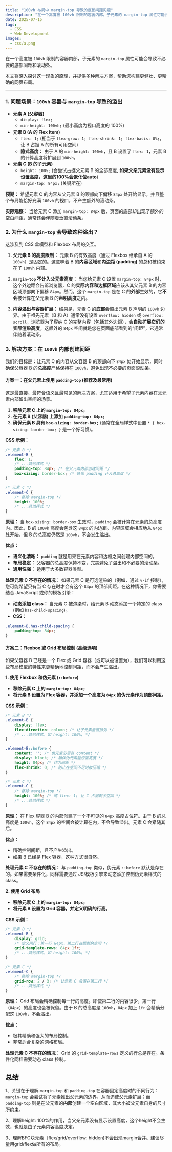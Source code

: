 ```yaml
---
title: "100vh 布局中 margin-top 导致的底部间距问题"
description: "在一个高度被 100vh 限制的容器内部，子元素的 margin-top 属性可能会导致不必要的底部间距和滚动条。"
date: 2025-07-15
tags:
  - CSS
  - Web Development
images:
  - css/a.png
---
```


在一个高度被 `100vh` 限制的容器内部，子元素的 `margin-top` 属性可能会导致不必要的底部间距和滚动条。

本文将深入探讨这一现象的原理，并提供多种解决方案，帮助您构建更健壮、更精确的网页布局。

---

### 1. 问题场景：`100vh` 容器与 `margin-top` 导致的溢出

*   **元素 A (父容器)**
    *   `display: flex;`
    *   `min-height: 100vh;` (最小高度为视口高度的 100%)
*   **元素 B (A 的 Flex Item)**
    *   `flex: 1;` (相当于 `flex-grow: 1; flex-shrink: 1; flex-basis: 0%;`，让 B 占据 A 的所有可用空间)
    *   **隐式高度：** 由于 A 的 `min-height: 100vh`，且 B 设置了 `flex: 1`，元素 B 的计算高度将扩展到 `100vh`。
*   **元素 C (B 的子元素)**
    *   `height: 100%;` (会尝试占据父元素 B 的全部高度, **如果父亲元素没有显示设置高度，这里的100%会退化位auto**)
    *   `margin-top: 84px;` (关键所在)

**预期：**
希望元素 C 的内容从父元素 B 的顶部向下偏移 `84px` 处开始显示，并且整个布局能恰好充满 `100vh` 的视口，不产生额外的滚动条。

**实际观察：**
当给元素 C 添加 `margin-top: 84px` 后，页面的底部却出现了额外的空白间距，通常还会伴随着垂直滚动条。

### 2. 为什么 `margin-top` 会导致这种溢出？

这涉及到 CSS 盒模型和 Flexbox 布局的交互。

1.  **父元素 B 的高度限制：** 元素 B 的有效高度（通过 Flexbox 继承自 A 的 `100vh`）是固定的。这意味着 B 的**内容区域**和**内边距 (padding)** 的总和被约束在了 `100vh` 内部。

2.  **`margin-top` 不计入父元素高度：** 当您给元素 C 设置 `margin-top: 84px` 时，这个外边距会告诉浏览器，C 的**实际内容和边框区域**应该从其父元素 B 的内容区域顶部向下偏移 `84px`。然而，这个 `margin-top` 是在 C 的**外部**生效的，它**不会**被计算在父元素 B 的**声明高度**之内。

3.  **内容溢出与容器扩展：** 结果是，元素 C 的**底部**会超出元素 B 声明的 `100vh` 边界。由于祖先元素（B 和 A）通常没有设置 `overflow: hidden` 或 `overflow: scroll`，浏览器为了容纳 C 的完整内容（包括其外边距），会**自动扩展它们的实际渲染高度**。这额外的 `84px` 空间就是您在页面底部看到的“间距”，它通常伴随着滚动条。

### 3. 解决方案：在 `100vh` 内部创建间距

我们的目标是：让元素 C 的内容从父容器 B 的顶部向下 `84px` 处开始显示，同时确保父容器 B 的**总高度**严格保持在 `100vh`，避免出现不必要的页面滚动条。

#### 方案一：在父元素上使用 `padding-top` (推荐及最常用)

这是最直接、最符合语义且最常见的解决方案，尤其适用于希望子元素内容在父元素内部留出空间的场景。

1.  **移除元素 C 上的 `margin-top: 84px;`**
2.  **在元素 B (父容器) 上添加 `padding-top: 84px;`**
3.  **确保元素 B 具有 `box-sizing: border-box;`** (通常在全局样式中设置 `* { box-sizing: border-box; }` 是一个好习惯)。

**CSS 示例：**

```css
/* 元素 B */
.element-B {
    flex: 1;
    /* ...其他样式 */
    padding-top: 84px; /* 在父元素内部创建间距 */
    box-sizing: border-box; /* 确保 padding 计入总高度 */
}

/* 元素 C */
.element-C {
    /* 移除 margin-top */
    height: 100%;
    /* ...其他样式 */
}
```

**原理：**
当 `box-sizing: border-box` 生效时，`padding` 会被计算在元素的总高度内。因此，B 的 `100vh` 高度会包含这 `84px` 的内边距。内容区域会相应地从 `84px` 处开始，但 B 的总高度仍然是 `100vh`，不会发生溢出。

**优点：**
*   **语义化清晰：** `padding` 就是用来在元素内容和边框之间创建内部空间的。
*   **布局稳定：** 父容器的总高度保持不变，完美避免了溢出和不必要的滚动条。
*   **通用性强：** 适用于大多数容器类型。

**处理元素 C 不存在的情况：**
如果元素 C 是可选渲染的（例如，通过 `v-if` 控制），您可能希望只有当 C 存在时才会有这个 `84px` 的顶部间距。在这种情况下，你需要结合 JavaScript 或你的模板引擎：

*   **动态添加 class：** 当元素 C 被渲染时，给元素 B 动态添加一个特定的 class (例如 `has-child-spacing`)。
*   **CSS：**

```css
.element-B.has-child-spacing {
    padding-top: 84px;
}
```

#### 方案二：Flexbox 或 Grid 布局控制 (高级选项)

如果父容器 B 已经是一个 Flex 或 Grid 容器（或可以被设置为），我们可以利用这些布局模型的特性来更精确地控制间距，而不会产生溢出。

**1. 使用 Flexbox 和伪元素 (`::before`)**

*   **移除元素 C 上的 `margin-top: 84px;`**
*   **将元素 B 设置为 Flex 容器，并添加一个高度为 `84px` 的伪元素作为顶部间距。**

**CSS 示例：**

```css
/* 元素 B */
.element-B {
    display: flex;
    flex-direction: column; /* 让子元素垂直排列 */
    /* ...其他样式，如 height: 100%; */
}

.element-B::before {
    content: ''; /* 伪元素必须有 content */
    display: block; /* 确保伪元素能设置高度 */
    height: 84px; /* 作为间距 */
    flex-shrink: 0; /* 防止在空间不足时被压缩 */
}

/* 元素 C */
.element-C {
    /* 移除 margin-top */
    height: 100%; /* 或 flex: 1; 让 C 占据剩余空间 */
    /* ...其他样式 */
}
```

**原理：**
在 Flex 容器 B 的内部创建了一个不可见的 `84px` 高度占位符。由于 B 的总高度是 `100vh`，这个 `84px` 的空间会被计算在内，不会导致溢出。元素 C 会紧随其后。

**优点：**
*   精确控制间距，且不产生溢出。
*   如果 B 已经是 Flex 容器，这种方式很自然。

**处理元素 C 不存在的情况：**
与 `padding-top` 类似，伪元素 `::before` 默认是存在的。如果需要条件化，同样需要通过 JS/模板引擎来动态添加控制伪元素样式的 class。

**2. 使用 Grid 布局**

*   **移除元素 C 上的 `margin-top: 84px;`**
*   **将元素 B 设置为 Grid 容器，并定义明确的行高。**

**CSS 示例：**

```css
/* 元素 B */
.element-B {
    display: grid;
    /* 定义两行：第一行 84px，第二行占据剩余空间 */
    grid-template-rows: 84px 1fr;
    /* ...其他样式，如 height: 100%; */
}

/* 元素 C */
.element-C {
    /* 移除 margin-top */
    grid-row: 2 / 3; /* 让元素 C 放置在第二行 */
    /* ...其他样式 */
}
```

**原理：**
Grid 布局会精确控制每一行的高度。即使第二行的内容很少，第一行（`84px`）的高度也会被保留。由于 B 的总高度是 `100vh`，`84px` 加上 `1fr` 会精确分配这 `100vh`，不会溢出。

**优点：**
*   极其精确和强大的布局控制。
*   非常适合复杂的网格布局。

**处理元素 C 不存在的情况：**
Grid 的 `grid-template-rows` 定义的行总是存在。条件化同样需要动态 class 控制。


## 总结

1、关键在于理解 `margin-top` 和 `padding-top` 在容器固定高度时的不同行为：`margin-top` 会尝试将子元素推出父元素的边界，从而迫使父元素扩展；而 `padding-top` 则是在父元素的**内部**创建一个空白区域，其大小被父元素自身的尺寸所约束。

2、理解height: 100%的作用，当父亲元素没有显示设置高度，这个height不会生效，也就是由子元素内容高度决定。

3、理解BFC块元素（flex/grid/overflow: hidden)不会出现margin合并。建议尽量用grid/flex做所有的布局。